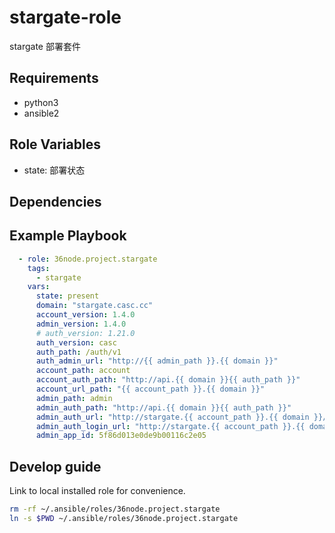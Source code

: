 # stargate-role

stargate 部署套件

## Requirements

- python3
- ansible2

## Role Variables

- state: 部署状态

## Dependencies

## Example Playbook

```yaml
  - role: 36node.project.stargate
    tags:
      - stargate
    vars:
      state: present
      domain: "stargate.casc.cc"
      account_version: 1.4.0
      admin_version: 1.4.0
      # auth_version: 1.21.0
      auth_version: casc
      auth_path: /auth/v1
      auth_admin_url: "http://{{ admin_path }}.{{ domain }}"
      account_path: account
      account_auth_path: "http://api.{{ domain }}{{ auth_path }}"
      account_url_path: "{{ account_path }}.{{ domain }}"
      admin_path: admin
      admin_auth_path: "http://api.{{ domain }}{{ auth_path }}"
      admin_auth_url: "http://stargate.{{ account_path }}.{{ domain }}/auth"
      admin_auth_login_url: "http://stargate.{{ account_path }}.{{ domain }}/login"
      admin_app_id: 5f86d013e0de9b00116c2e05
```

## Develop guide

Link to local installed role for convenience.

```sh
rm -rf ~/.ansible/roles/36node.project.stargate
ln -s $PWD ~/.ansible/roles/36node.project.stargate
```
